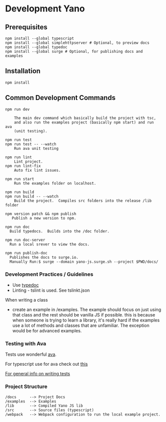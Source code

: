 # Development Yano


## Prerequisites
```
npm install --global typescript
npm install --global simplehttpserver # Optional, to preview docs
npm install --global typedoc
npm install --global surge # Optional, for publishing docs and examples
```

## Installation
```
npm install
```

## Common Development Commands
```
npm run dev

    The main dev command which basically build the project with tsc,
    and also run the examples project (basically npm start) and run ava
    (unit testing).

npm run test
npm run test -- --watch
    Run ava unit testing

npm run lint
    Lint project.
npm run lint-fix
    Auto fix lint issues.

npm run start
    Run the examples folder on localhost.

npm run build
npm run build -- --watch
    Build the project.  Compiles src folders into the release /lib folder

npm version patch && npm publish
   Publish a new version to npm.

npm run doc
  Build typedocs.  Builds into the /doc folder.

npm run doc-server
  Run a local srever to view the docs.

npm run publish-doc
  Publishes the docs to surge.io.
  Manually Run:$ surge --domain yano-js.surge.sh --project $PWD/docs/

```


### Development Practices / Guidelines

- Use [typedoc](https://typedoc.org/guides/doccomments/)
- Linting - tslint is used.  See tslinkt.json

When writing a class
- create an example in /examples.  The example should focus on just using that
  class and the rest should be vanilla JS if possible.  this is because when
  someone is trying to learn a library, it's really hard if the examples use a
  lot of methods and classes that are unfamiliar.  The exception would be
  for advanced examples.


### Testing with Ava
Tests use wonderful [ava](https://github.com/avajs/ava).

For typescript use for ava check out [this](https://github.com/avajs/ava/blob/master/docs/recipes/typescript.md)

[For general info on writing tests](https://github.com/avajs/ava/blob/master/docs/01-writing-tests.md)



### Project Structure
```
/docs      --> Project Docs
/examples  --> Examples
/lib       --> Compiled Yano JS lib
/src       --> Source files (typescript)
/webpack   --> Webpack configuration to run the local example project.
```

